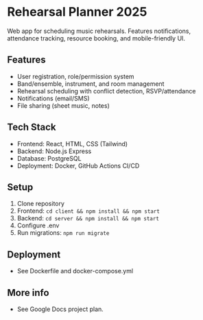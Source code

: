 # Rehearsal Planner 2025

Web app for scheduling music rehearsals. Features notifications, attendance tracking, resource booking, and mobile-friendly UI.

## Features
- User registration, role/permission system
- Band/ensemble, instrument, and room management
- Rehearsal scheduling with conflict detection, RSVP/attendance
- Notifications (email/SMS)
- File sharing (sheet music, notes)

## Tech Stack
- Frontend: React, HTML, CSS (Tailwind)
- Backend: Node.js Express
- Database: PostgreSQL
- Deployment: Docker, GitHub Actions CI/CD

## Setup

1. Clone repository
2. Frontend: `cd client && npm install && npm start`
3. Backend: `cd server && npm install && npm start`
4. Configure .env
5. Run migrations: `npm run migrate`

## Deployment
- See Dockerfile and docker-compose.yml

## More info
- See Google Docs project plan.